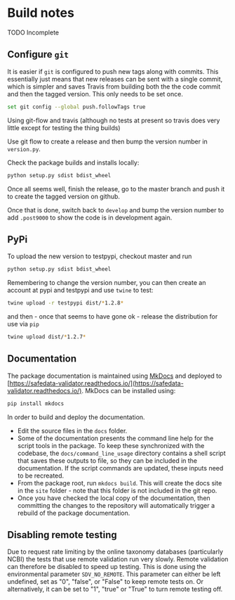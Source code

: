 # Build notes

TODO Incomplete

## Configure `git`

It is easier if `git` is configured to push new tags along with commits. This
essentially just means that new releases can be sent with a single commit, which
is simpler and saves Travis from building both the the code commit and then the
tagged version. This only needs to be set once.

```sh
set git config --global push.followTags true
```

Using git-flow and travis (although no tests at present so travis does very
little except for testing the thing builds)

Use git flow to create a release and then bump the version number in
`version.py`.

Check the package builds and installs locally:

```sh
python setup.py sdist bdist_wheel
```

Once all seems well,  finish the release, go to the master branch and push it to
create the tagged version on github.

Once that is done, switch back to `develop` and bump the version number to add
`.post9000` to show the code is in development again.

## PyPi

To upload the new version to testpypi, checkout master and run

```sh
python setup.py sdist bdist_wheel
```

Remembering to change the version number, you can then create an account at pypi
and testpypi and use `twine` to test:

```sh
twine upload -r testpypi dist/*1.2.8*
```

and then - once that seems to have gone ok - release the distribution for use
via `pip`

```sh
twine upload dist/*1.2.7*
```

## Documentation

The package documentation is maintained using [MkDocs](https://www.mkdocs.org/)
and deployed to
[https://safedata-validator.readthedocs.io/](https://safedata-validator.readthedocs.io/).
MkDocs can be installed using:

```sh
pip install mkdocs
```

In order to build and deploy the documentation.

* Edit the source files in the `docs` folder.
* Some of the documentation presents the command line help for the script tools
  in the package. To keep these synchronized with the codebase, the
  `docs/command_line_usage` directory contains a shell script that saves these
  outputs to file, so they can be included in the documentation. If the script
  commands are updated, these inputs need to be recreated.
* From the package root, run `mkdocs build`. This will create the docs site in
  the `site` folder - note that this folder is not included in the git repo.
* Once you have checked the local copy of the documentation, then committing the
  changes to the repository will automatically trigger a rebuild of the package
  documentation.

## Disabling remote testing

Due to request rate limiting by the online taxonomy databases (particularly NCBI)
the tests that use remote validation run very slowly. Remote validation can therefore
be disabled to speed up testing. This is done using the environmental parameter
`SDV_NO_REMOTE`. This parameter can either be left undefined, set as "0", "false",
or "False" to keep remote tests on. Or alternatively, it can be set to "1", "true"
or "True" to turn remote testing off.
